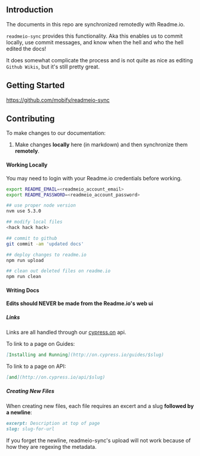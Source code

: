 ## Introduction

The documents in this repo are synchronized remotedly with Readme.io.

`readmeio-sync` provides this functionality. Aka this enables us to commit locally, use commit messages, and know when the hell and who the hell edited the docs!

It does somewhat complicate the process and is not quite as nice as editing `Github Wikis`, but it's still pretty great.

## Getting Started

https://github.com/mobify/readmeio-sync

## Contributing

To make changes to our documentation:

1. Make changes **locally** here (in markdown) and then synchronize them **remotely**.

#### Working Locally

You may need to login with your Readme.io credentials before working.

```bash
export README_EMAIL=<readmeio_account_email>
export README_PASSWORD=<readmeio_account_password>
```

```bash
## use proper node version
nvm use 5.3.0

## modify local files
<hack hack hack>

## commit to github
git commit -am 'updated docs'

## deploy changes to readme.io
npm run upload

## clean out deleted files on readme.io
npm run clean
```

#### Writing Docs

**Edits should NEVER be made from the Readme.io's web ui**


##### Links

Links are all handled through our [cypress.on](https://github.com/cypress-io/cypress-on) api.

To link to a page on Guides:
```md
[Installing and Running](http://on.cypress.io/guides/$slug)
```

To link to a page on API:
```md
[and](http://on.cypress.io/api/$slug)
```

##### Creating New Files

When creating new files, each file requires an excert and a slug **followed by a newline**:
```md
excerpt: Description at top of page
slug: slug-for-url


```

If you forget the newline, readmeio-sync's upload will not work because of how they are regexing the metadata.